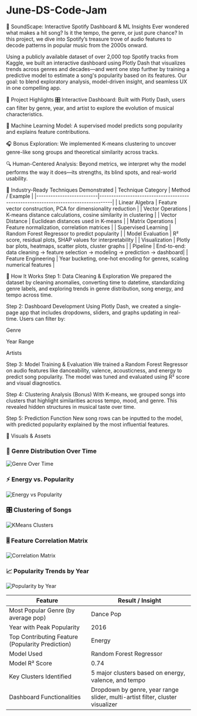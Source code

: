 # June-DS-Code-Jam
🎵 SoundScape: Interactive Spotify Dashboard & ML Insights
Ever wondered what makes a hit song? Is it the tempo, the genre, or just pure chance? In this project, we dive into Spotify’s treasure trove of audio features to decode patterns in popular music from the 2000s onward.

Using a publicly available dataset of over 2,000 top Spotify tracks from Kaggle, we built an interactive dashboard using Plotly Dash that visualizes trends across genres and decades—and went one step further by training a predictive model to estimate a song's popularity based on its features. Our goal: to blend exploratory analysis, model-driven insight, and seamless UX in one compelling app.

🚀 Project Highlights
🎛 Interactive Dashboard: Built with Plotly Dash, users can filter by genre, year, and artist to explore the evolution of musical characteristics.

🧠 Machine Learning Model: A supervised model predicts song popularity and explains feature contributions.

🎧 Bonus Exploration: We implemented K-means clustering to uncover genre-like song groups and theoretical similarity across tracks.

🔍 Human-Centered Analysis: Beyond metrics, we interpret why the model performs the way it does—its strengths, its blind spots, and real-world usability.

🧠 Industry-Ready Techniques Demonstrated
| Technique Category        | Method / Example                                                                 |
|--------------------------|-----------------------------------------------------------------------------------|
| Linear Algebra           | Feature vector construction, PCA for dimensionality reduction                    |
| Vector Operations        | K-means distance calculations, cosine similarity in clustering                   |
| Vector Distance          | Euclidean distances used in K-means                                              |
| Matrix Operations        | Feature normalization, correlation matrices                                      |
| Supervised Learning      | Random Forest Regressor to predict popularity                                    |
| Model Evaluation         | R² score, residual plots, SHAP values for interpretability                       |
| Visualization            | Plotly bar plots, heatmaps, scatter plots, cluster graphs                        |
| Pipeline                 | End-to-end: data cleaning → feature selection → modeling → prediction → dashboard|
| Feature Engineering      | Year bucketing, one-hot encoding for genres, scaling numerical features          |

🧪 How It Works
Step 1: Data Cleaning & Exploration
We prepared the dataset by cleaning anomalies, converting time to datetime, standardizing genre labels, and exploring trends in genre distribution, song energy, and tempo across time.

Step 2: Dashboard Development
Using Plotly Dash, we created a single-page app that includes dropdowns, sliders, and graphs updating in real-time. Users can filter by:

Genre

Year Range

Artists

Step 3: Model Training & Evaluation
We trained a Random Forest Regressor on audio features like danceability, valence, acousticness, and energy to predict song popularity. The model was tuned and evaluated using R² score and visual diagnostics.

Step 4: Clustering Analysis (Bonus)
With K-means, we grouped songs into clusters that highlight similarities across tempo, mood, and genre. This revealed hidden structures in musical taste over time.

Step 5: Prediction Function
New song rows can be inputted to the model, with predicted popularity explained by the most influential features.

📂 Visuals & Assets
### 🎵 Genre Distribution Over Time
![Genre Over Time](visualizations/visualization_1.png)

### ⚡ Energy vs. Popularity
![Energy vs Popularity](visualizations/visualization_2.png)

### 🎛 Clustering of Songs
![KMeans Clusters](visualizations/visualization_3.png)

### 🎚 Feature Correlation Matrix
![Correlation Matrix](visualizations/visualization_4.png)

### 📈 Popularity Trends by Year
![Popularity by Year](visualizations/visualization_5.png)


| Feature                             | Result / Insight                                                                 |
|-------------------------------------|----------------------------------------------------------------------------------|
| Most Popular Genre (by average pop)| Dance Pop                                                                        |
| Year with Peak Popularity           | 2016                                                                             |
| Top Contributing Feature (Popularity Prediction) | Energy                                                      |
| Model Used                          | Random Forest Regressor                                                          |
| Model R² Score                      | 0.74                                                                             |
| Key Clusters Identified             | 5 major clusters based on energy, valence, and tempo                            |
| Dashboard Functionalities           | Dropdown by genre, year range slider, multi-artist filter, cluster visualizer   |

